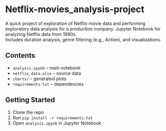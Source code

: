 # Netflix-movies_analysis-project
A quick project of exploration of Netflix movie data and performing exploratory data analysis for a production company.
Jupyter Notebook for analyzing Netflix data from 1990s.  
Includes duration analysis, genre filtering (e.g., Action), and visualizations.

## Contents

- `analysis.ipynb` – main notebook
- `netflix_data.xlsx` – source data
- `charts/` – generated plots
- `requirements.txt` – dependencies

## Getting Started

1. Clone the repo
2. Run `pip install -r requirements.txt`
3. Open `analysis.ipynb` in Jupyter Notebook


